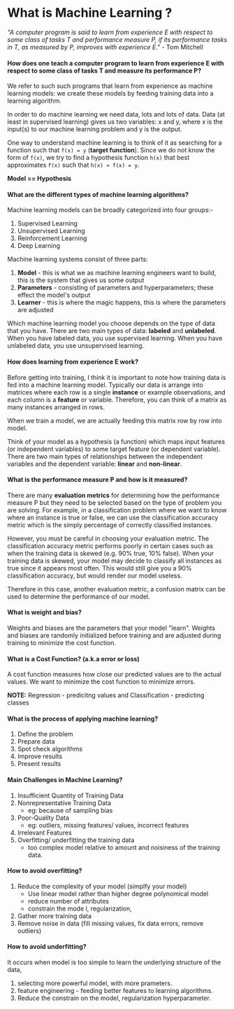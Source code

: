 # What is Machine Learning ?
*"A computer program is said to learn from experience E with respect to some class of tasks T and performance measure P, if its performance tasks in T, as measured by P, improves with experience E."* - Tom Mitchell

#### How does one teach a computer program to learn from experience E with respect to some class of tasks T and measure its performance P?
We refer to such such programs that learn from experience as machine learning models: we create these models by feeding training data into a learning algorithm.

In order to do machine learning we need data, lots and lots of data. Data (at least in supervised learning) gives us two variables: x and y, where x is the input(s) to our machine learning problem and y is the output.

One way to understand machine learning is to think of it as searching for a function such that `f(x) = y` (**target function**). Since we do not know the form of `f(x)`, we try to find a hypothesis function `h(x)` that best approximates `f(x)` such that `h(x) ≈ f(x) = y`.

**Model == Hypothesis**

#### What are the different types of machine learning algorithms?
Machine learning models can be broadly categorized into four groups:-
1. Supervised Learning
2. Unsupervised Learning
3. Reinforcement Learning
4. Deep Learning

Machine learning systems consist of three parts:
1. **Model** - this is what we as machine learning engineers want to build, this is the system that gives us some output
2. **Parameters** - consisting of parameters and hyperparameters; these effect the model's output
3. **Learner** - this is where the magic happens, this is where the parameters are adjusted

Which machine learning model you choose depends on the type of data that you have. There are two main types of data: **labeled** and **unlabeled**. When you have labeled data, you use supervised learning. When you have unlabeled data, you use unsupervised learning.

#### How does learning from experience E work?
Before getting into training, I think it is important to note how training data is fed into a machine learning model. Typically our data is arrange into matrices where each row is a single **instance** or example observations, and each column is a **feature** or variable. Therefore, you can think of a matrix as many instances arranged in rows.

When we train a model, we are actually feeding this matrix row by row into model.

Think of your model as a hypothesis (a function) which maps input features (or independent variables) to some target feature (or dependent variable). There are two main types of relationships between the independent variables and the dependent variable: **linear** and **non-linear**.

#### What is the performance measure P and how is it measured?
There are many **evaluation metrics** for determining how the performance measure P but they need to be selected based on the type of problem you are solving. For example, in a classification problem where we want to know where an instance is true or false, we can use the classification accuracy metric which is the simply percentage of correctly classified instances.

However, you must be careful in choosing your evaluation metric. The classification accuracy metric performs poorly in certain cases such as when the training data is skewed (e.g. 90% true, 10% false). When your training data is skewed, your model may decide to classify all instances as true since it appears most often. This would still give you a 90% classification accuracy, but would render our model useless.

Therefore in this case, another evaluation metric, a confusion matrix can be used to determine the performance of our model.

#### What is weight and bias?
Weights and biases are the parameters that your model "learn". Weights and biases are randomly initialized before training and are adjusted during training to minimize the cost function.

#### What is a Cost Function? (a.k.a error or loss)
A cost function measures how close our predicted values are to the actual values. We want to minimize the cost function to minimize errors.

**NOTE:** Regression - predicitng values and Classification - predicting classes

#### What is the process of applying machine learning?
1. Define the problem
2. Prepare data
3. Spot check algorithms
4. Improve results
5. Present results

#### Main Challenges in Machine Learning?
1. Insufficient Quantity of Training Data
2. Nonrepresentative Training Data 
   - eg: because of sampling bias
3. Poor-Quality Data 
   - eg: outliers, missing features/ values, incorrect features
4. Irrelevant Features
5. Overfitting/ underfitting the training data
   - too complex model relative to amount and noisiness of the training data.
   
 #### How to avoid overfitting?
 1. Reduce the complexity of your model (simplfy your model)
    - Use linear model rather than higher degree polynomical model
    - reduce number of attributes
    - constrain the mode l, regularization,
 2. Gather more training data
 3. Remove noise in data (fill missing values, fix data errors, remove outliers)

 #### How to avoid underfitting?
 It occurs when model is too simple to learn the underlying structure of the data,
 1. selecting more powerful model, with more prameters.
 2. feature engineering - feeding better features to learning algorithms.
 3. Reduce the constrain on the model, regularization hyperparameter.

